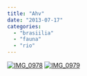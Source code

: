 ```yaml
---
title: "Ahv"
date: "2013-07-17"
categories: 
  - "brasiilia"
  - "fauna"
  - "rio"
---
```


[![IMG_0978](/images/img_0978_thumb.jpg "IMG_0978")](/images/img_0978.jpg) [![IMG_0979](/images/img_0979_thumb.jpg "IMG_0979")](/images/img_0979.jpg)
